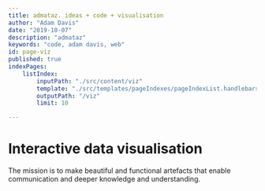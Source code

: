 ```yaml
---
title: admataz. ideas + code + visualisation
author: "Adam Davis"
date: "2019-10-07"
description: "admataz"
keywords: "code, adam davis, web"
id: page-viz
published: true
indexPages: 
    listIndex:
        inputPath: "./src/content/viz"
        template: "./src/templates/pageIndexes/pageIndexList.handlebars"
        outputPath: "/viz"
        limit: 10

---
```


# Interactive data visualisation  

The mission is to make beautiful and functional artefacts that enable communication and deeper knowledge and understanding. 

